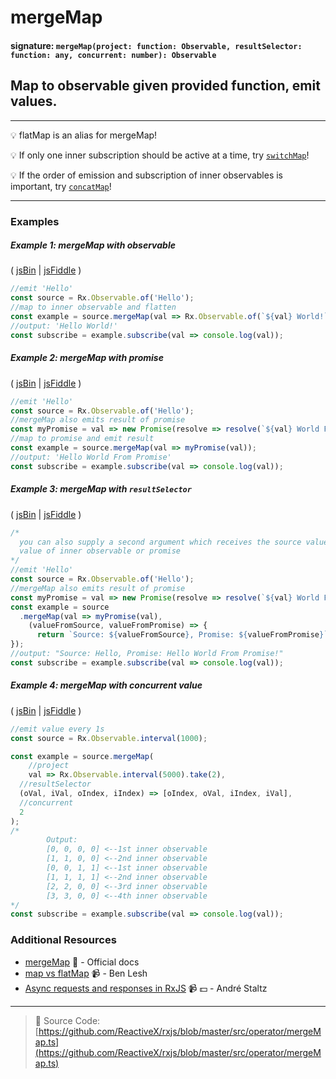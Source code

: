# mergeMap
#### signature: `mergeMap(project: function: Observable, resultSelector: function: any, concurrent: number): Observable`

## Map to observable given provided function, emit values.

---
:bulb:  flatMap is an alias for mergeMap!

:bulb: If only one inner subscription should be active at a time, try [`switchMap`](switchmap.md)!

:bulb: If the order of emission and subscription of inner observables is important, try [`concatMap`](concatmap.md)!

---

### Examples

##### Example 1: mergeMap with observable

( [jsBin](http://jsbin.com/mojurubana/1/edit?js,console) | [jsFiddle](https://jsfiddle.net/btroncone/41awjgda/) )

```js
//emit 'Hello'
const source = Rx.Observable.of('Hello');
//map to inner observable and flatten
const example = source.mergeMap(val => Rx.Observable.of(`${val} World!`));
//output: 'Hello World!'
const subscribe = example.subscribe(val => console.log(val));
```

##### Example 2: mergeMap with promise

( [jsBin](http://jsbin.com/vuhecorana/1/edit?js,console) | [jsFiddle](https://jsfiddle.net/btroncone/o9kxpvsv/) )

```js
//emit 'Hello'
const source = Rx.Observable.of('Hello');
//mergeMap also emits result of promise
const myPromise = val => new Promise(resolve => resolve(`${val} World From Promise!`));
//map to promise and emit result
const example = source.mergeMap(val => myPromise(val));
//output: 'Hello World From Promise'
const subscribe = example.subscribe(val => console.log(val));
```

##### Example 3: mergeMap with `resultSelector`

( [jsBin](http://jsbin.com/wajokocage/1/edit?js,console) | [jsFiddle](https://jsfiddle.net/btroncone/zu9a6vr4/) )

```js
/*
  you can also supply a second argument which receives the source value and emitted
  value of inner observable or promise
*/
//emit 'Hello'
const source = Rx.Observable.of('Hello');
//mergeMap also emits result of promise
const myPromise = val => new Promise(resolve => resolve(`${val} World From Promise!`));
const example = source
  .mergeMap(val => myPromise(val), 
    (valueFromSource, valueFromPromise) => {
      return `Source: ${valueFromSource}, Promise: ${valueFromPromise}`;
});
//output: "Source: Hello, Promise: Hello World From Promise!"
const subscribe = example.subscribe(val => console.log(val));
```

##### Example 4: mergeMap with concurrent value

( [jsBin](http://jsbin.com/qaqucuwise/1/edit?js,console) | [jsFiddle](https://jsfiddle.net/btroncone/2rmLxpyz/) )

```js
//emit value every 1s
const source = Rx.Observable.interval(1000);

const example = source.mergeMap(
	//project
	val => Rx.Observable.interval(5000).take(2),
  //resultSelector
  (oVal, iVal, oIndex, iIndex) => [oIndex, oVal, iIndex, iVal],
  //concurrent
  2 
);
/*
		Output:
		[0, 0, 0, 0] <--1st inner observable
		[1, 1, 0, 0] <--2nd inner observable
		[0, 0, 1, 1] <--1st inner observable
		[1, 1, 1, 1] <--2nd inner observable
		[2, 2, 0, 0] <--3rd inner observable
		[3, 3, 0, 0] <--4th inner observable
*/
const subscribe = example.subscribe(val => console.log(val));
```


### Additional Resources
* [mergeMap](http://reactivex.io/rxjs/class/es6/Observable.js~Observable.html#instance-method-mergeMap) :newspaper: - Official docs
* [map vs flatMap](https://egghead.io/lessons/rxjs-rxjs-map-vs-flatmap) :video_camera: - Ben Lesh
* [Async requests and responses in RxJS](https://egghead.io/lessons/rxjs-04-reactive-programming-async-requests-and-responses-in-rxjs) :video_camera: :dollar: - André Staltz

---
> :file_folder: Source Code:  [https://github.com/ReactiveX/rxjs/blob/master/src/operator/mergeMap.ts](https://github.com/ReactiveX/rxjs/blob/master/src/operator/mergeMap.ts)
